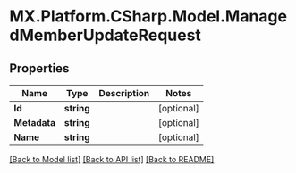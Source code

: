 # MX.Platform.CSharp.Model.ManagedMemberUpdateRequest

## Properties

Name | Type | Description | Notes
------------ | ------------- | ------------- | -------------
**Id** | **string** |  | [optional] 
**Metadata** | **string** |  | [optional] 
**Name** | **string** |  | [optional] 

[[Back to Model list]](../README.md#documentation-for-models) [[Back to API list]](../README.md#documentation-for-api-endpoints) [[Back to README]](../README.md)

